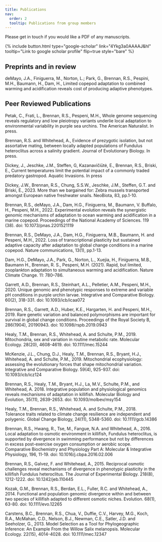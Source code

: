 ```yaml
---
title: Publications
nav:
  order: 2
  tooltip: Publications from group members
---
```


Please get in touch if you would like a PDF of any manuscripts. 

{%
  include button.html
  type="google-scholar"
  link="4Ykg3a0AAAAJ&hl"
  tooltip="Link to google scholar profile"
  flip=true
  style="bare"
%}


## Preprints and in review

deMayo, J.A., Finiguerra, M., Norton, L.; Park, G., Brennan, R.S., Pespini, M.H., Baumann, H., Dam, H., Limited copepod adaptation to combined warming and acidification reveals cost of producing adaptive phenotypes.


## Peer Reviewed Publications

Petak, C., Frati, L., Brennan, R.S., Pespeni, M.H., Whole genome sequencing reveals regulatory and low pleiotropy variants underlie local adaptation to environmental variability in purple sea urchins. The American Naturalist. In press.

Brennan, R.S. and Whitehead, A., Evidence of prezygotic isolation, but not assortative mating, between locally adapted populations of Fundulus heteroclitus across a salinity gradient. Journal of Evolutionary Biology. In press.

Dickey, J., Jeschke, J.M., Steffen, G, Kazanavičiūtė, E., Brennan, R.S., Briski, E., Current temperatures limit the potential impact of a commonly traded predatory gastropod. Aquatic Invasions. In press

Dickey, J.W., Brennan, R.S., Chung, S.S.W., Jeschke, J.M., Steffen, G.T. and Briski, E., 2023. More than we bargained for: Zebra mussels transported amongst European native freshwater snails. NeoBiota, 83, pp.1-10.

Brennan, R.S., deMayo, J.A., Dam, H.G., Finiguerra, M., Baumann, V. Buffalo, H., Pespeni, M.H., 2022. Experimental evolution reveals the synergistic genomic mechanisms of adaptation to ocean warming and acidification in a marine copepod. Proceedings of the National Academy of Sciences. 119 (38). doi: 10.1073/pnas.2201521119

Brennan, R.S., DeMayo, J.A., Dam, H.G., Finiguerra, M.B., Baumann, H. and Pespeni, M.H., 2022. Loss of transcriptional plasticity but sustained adaptive capacity after adaptation to global change conditions in a marine copepod. Nature communications, 13(1), pp.1-13.

Dam, H.G., DeMayo, J.A., Park, G., Norton, L., Xuejia, H., Finiguerra, M.B., Baumann H., Brennan, R. S., Pespeni, M.H. (2021). Rapid, but limited, zooplankton adaptation to simultaneous warming and acidification. Nature Climate Change. 11: 780–786. 

Garrett, A.D., Brennan, R.S., Steinhart, A.L., Pelletier, A.M., Pespeni, M.H., 2020. Unique genomic and phenotypic responses to extreme and variable pH conditions in purple urchin larvae. Integrative and Comparative Biology. 60(2), 318-331. doi: 10.1093/icb/icaa072

Brennan, R.S., Garrett, A.D., Huber, K.E., Hargarten, H. and Pespeni, M.H., 2019. Rare genetic variation and balanced polymorphisms are important for survival in global change conditions. Proceedings of the Royal Society B, 286(1904), 20190943. doi: 10.1098/rspb.2019.0943

Healy, T.M., Brennan, R.S., Whitehead, A. and Schulte, P.M., 2019. Mitochondria, sex and variation in routine metabolic rate. Molecular Ecology. 28(20), 4608-4619. doi: 10.1111/mec.15244

McKenzie, J.L., Chung, D.J., Healy, T.M., Brennan, R.S., Bryant, H.J., Whitehead, A. and Schulte, P.M., 2019. Mitochondrial ecophysiology: assessing the evolutionary forces that shape mitochondrial variation. Integrative and Comparative Biology. 59(4), 925-937. doi: 10.1093/icb/icz124

Brennan, R.S., Healy, T.M., Bryant, H.J., La, M.V., Schulte, P.M., and Whitehead, A. 2018. Integrative population and physiological genomics reveals mechanisms of adaptation in killifish. Molecular Biology and Evolution, 35(11), 2639-2653. doi: 10.1093/molbev/msy154

Healy, T.M., Brennan, R.S., Whitehead, A. and Schulte, P.M., 2018. Tolerance traits related to climate change resilience are independent and polygenic. Global Change Biology, 24(11), 5348-5360. doi: 10.1111/gcb.14386

Brennan, R.S., Hwang, R., Tse, M., Fangue, N.A. and Whitehead, A., 2016. Local adaptation to osmotic environment in killifish, Fundulus heteroclitus, is supported by divergence in swimming performance but not by differences in excess post-exercise oxygen consumption or aerobic scope. Comparative Biochemistry and Physiology Part A: Molecular & Integrative Physiology, 196, 11-19. doi: 10.1016/j.cbpa.2016.02.006

Brennan, R.S., Galvez, F. and Whitehead, A., 2015. Reciprocal osmotic challenges reveal mechanisms of divergence in phenotypic plasticity in the killifish Fundulus heteroclitus. The Journal of Experimental Biology. 218(8), 1212-1222. doi: 10.1242/jeb.110445

Kozak, G.M., Brennan, R.S., Berdan, E.L., Fuller, R.C. and Whitehead, A., 2014. Functional and population genomic divergence within and between two species of killifish adapted to different osmotic niches. Evolution. 68(1), 63-80. doi: 10.1111/evo.12265

Carstens, B.C., Brennan, R.S., Chua, V., Duffie, C.V., Harvey, M.G., Koch, R.A., McMahan, C.D., Nelson, B.J., Newman, C.E., Satler, J.D. and Seeholzer, G., 2013. Model Selection as a Tool for Phylogeographic Inference: An Example From the Willow Salix melanopsis. Molecular Ecology. 22(15), 4014-4028. doi: 10.1111/mec.12347

